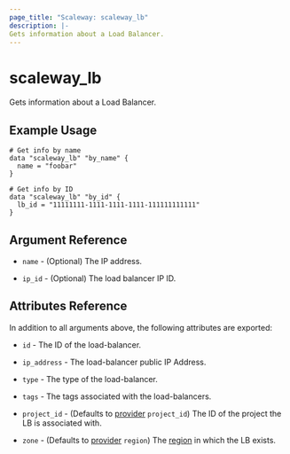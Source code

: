```yaml
---
page_title: "Scaleway: scaleway_lb"
description: |-
Gets information about a Load Balancer.
---
```


# scaleway_lb

Gets information about a Load Balancer.

## Example Usage

```hcl
# Get info by name
data "scaleway_lb" "by_name" {
  name = "foobar"
}

# Get info by ID
data "scaleway_lb" "by_id" {
  lb_id = "11111111-1111-1111-1111-111111111111"
}
```

## Argument Reference

- `name` - (Optional) The IP address.

- `ip_id` - (Optional) The load balancer IP ID.

## Attributes Reference

In addition to all arguments above, the following attributes are exported:

- `id` - The ID of the load-balancer.

- `ip_address` - The load-balancer public IP Address.

- `type` - The type of the load-balancer.

- `tags` - The tags associated with the load-balancers.

- `project_id` - (Defaults to [provider](../index.md#project_id) `project_id`) The ID of the project the LB is associated with.

- `zone` -  (Defaults to [provider](../index.md#zone) `region`) The [region](../guides/regions_and_zones.md#zones) in which the LB exists.